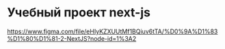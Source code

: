 # Учебный проект next-js

https://www.figma.com/file/eHIyKZXUUtMf1BQiuv6tTA/%D0%9A%D1%83%D1%80%D1%81-2-NextJS?node-id=1%3A2